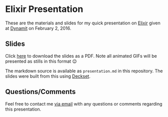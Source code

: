 # Elixir Presentation
These are the materials and slides for my quick presentation on [Elixir](http://elixir-lang.org) given at [Dynamit](http://dynamit.com) on February 2, 2016.

## Slides
Click [here](https://github.com/cfdrake/elixir-presentation/raw/master/presentation.pdf) to download the slides as a PDF. Note all animated GIFs will be presented as stills in this format 😉

The markdown source is available as `presentation.md` in this repository. The slides were built from this using [Deckset](http://www.decksetapp.com).

## Questions/Comments
Feel free to contact me [via email](mailto:colin@dynamit.com) with any questions or comments regarding this presentation.
